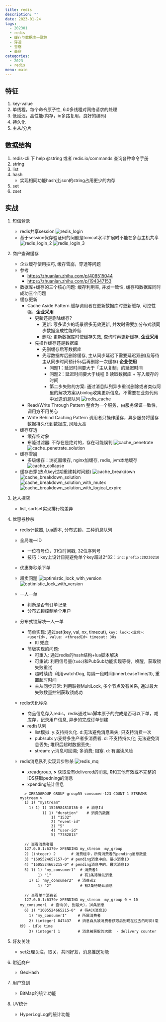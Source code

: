 ```yaml
---
title: redis
description: ""
date: 2023-01-24
tags:
  - 202301
  - redis
  - 缓存与数据库一致性
  - 穿透
  - 雪崩
  - 击穿
categories:
  - 2023
  - redis
menu: main
---
```



## 特征

1. key-value
2. 单线程，每个命令原子性, 6.0多线程对网络请求的处理
3. 低延迟，高性能(内存，io多路复用，良好的编码)
4. 持久化
5. 主从/分片

<!--more-->

## 数据结构

1. redis-cli 下 help @string 或者 redis.io/commands 查询各种命令手册
2. string
3. list
4. hash
   - 实现相同功能hash比json的string占用更少的内存
5. set
6. zset

## 实战

1. 短信登录
   - redis共享session
   ![redis_login](/imgs/redis_login.png)
   - 基于session保存验证码的问题是tomcat水平扩展时不能在多台主机共享
   ![redis_login_2](/imgs/redis_login_2.png)
   ![redis_login_3](/imgs/redis_login_3.png)
2. 商户查询缓存
   - 企业缓存使用技巧, 缓存雪崩，穿透等问题
   - 参考
     - <https://zhuanlan.zhihu.com/p/408515044>
     - <https://zhuanlan.zhihu.com/p/194347153>
   - 数据库+缓存的三个核心问题: 缓存利用率, 并发一致性, 缓存和数据库同时成功三个问题
   - 缓存更新
     - Cache Aside Pattern 缓存调用者在更新数据库时更新缓存, 可控性强，**企业采用**
       - 更新还是删除缓存?
         - 更新: 写多读少的场景很多无效更新, 并发时需要加分布式锁同步数据造成性能降低
         - 删除: 更新数据库时使缓存失效, 查询时再更新缓存, **企业采用**
       - 先操作缓存还是数据库
         - 先删缓存后写数据库
         - 先写数据库后删除缓存, 主从同步延迟下需要延迟双删(及等待主从同步时间预计5s后再删除一次缓存) **企业使用**
           - 问题1：延迟时间要大于「主从复制」的延迟时间
           - 问题2：延迟时间要大于线程 B 读取数据库 + 写入缓存的时间
           - 第二步失败的方案: 通过消息队列异步重试删除或者类似阿里的解决方案从binlog收集更新信息，不需要在业务代码中发送消息队列
         ![redis_cache](/imgs/redis_cache.png)
     - Read/Write Through Pattern 整合为一个服务，由服务保证一致性，调用方不用关心
     - Write Behind Caching Pattern 调用者只操作缓存，异步服务将缓存数据持久化到数据库, 风险太高
   - 缓存穿透
     - 缓存空对象
     - 布隆过滤器: 不存在是绝对的，存在可能误判
   ![cache_penetrate](/imgs/cache_penetrate.png)
   ![cache_penetrate_solution](/imgs/cache_penetrate_solution.png)
   - 缓存雪崩
     - 多级缓存：浏览器缓存, nginx加缓存, redis, jvm本地缓存
   ![cache_collapse](/imgs/cache_collapse.png)
   - 缓存击穿(热点key过期重建耗时问题)
   ![cache_breakdown](/imgs/cache_breakdown.png)
   ![cache_breakdown_solution](/imgs/cache_breakdown_solution.png)
   ![cache_breakdown_solution_with_mutex](/imgs/cache_breakdown_solution_with_mutex.png)
   ![cache_breakdown_solution_with_logical_expire](/imgs/cache_breakdown_solution_with_logical_expire.png)
3. 达人探店
   - list, sortset实现排行榜差异
4. 优惠券秒杀
   - redis计数器, Lua脚本, 分布式锁，三种消息队列
   - 全局唯一ID
     - 一位符号位，31位时间戳, 32位序列号
     - 技巧：key上设计日期避免单个key超过2^32：```inc:prefix:20230210```
   - 优惠券秒杀下单
   - 超卖问题
   ![optimistic_lock_with_version](/imgs/optimistic_lock_with_version.png)
   ![optimistic_lock_with_version](/imgs/optimistic_lock_with_version.png)
   - 一人一单
     - 判断是否有订单记录
     - 分布式锁控制单个用户
   - 分布式锁解决一人一单
     - 简单实现: 通过set(key, val, nx, timeout), ```key: lock:<业务>:<userId>, value: <threadId> timeout: 30s```
       - ttl 兜底
     - 简版实现的问题:
       - 可重入: 通过redis的hash结构+lua脚本解决
       - 可重试: 利用信号量(`todo`)和PubSub功能实现等待，唤醒，获取锁失败重试
       - 超时续约: 利用watchDog, 每隔一段时间(innerLeaseTime/3), 重置超时时间
       - 主从同步异常: 利用联锁MultiLock, 多个节点没有关系, 通过最大失败数量控制获取锁成功
   - redis优化秒杀
     - 商品信息存入redis，redis通过lua脚本原子的完成是否可以下单，减库存，记录用户信息, 异步的完成订单创建
     - redis队列
       - list模拟: y:支持持久化. d:无法避免消息丢失; 只支持消费一次
       - pub/sub: y:支持多生产者多消费者. d: 不支持持久化; 无法避免消息丢失; 堆积后超时数据丢失;
       - stream: y:消息可回溯; 多消费; 阻塞. d: 有漏读风险
   - redis消息队列实现异步秒杀
   ![redis_mq](/imgs/redis_mq.png)
     - xreadgroup, **>** 获取没有delivered的消息, **0**和其他有效或不完整的IDS获取pedning的消息
     - xpending统计信息

      ```redis
        > XREADGROUP GROUP group55 consumer-123 COUNT 1 STREAMS mystream >
        1) 1) "mystream"
          1) 1) 1) 1526984818136-0  # 消息Id
                1) 1) "duration"    # 消费的数据
                    1) "1532"
                    2) "event-id"
                    3) "5"
                    4) "user-id"
                    5) "7782813"

        // 查看消费者组
        127.0.0.1:6379> XPENDING my_stream  my_group
        2) (integer) 2       # 消费组中，所有消费者的pending消息数量
        3) "1605524657157-0" # pending消息中的，最小消息ID
        4) "1605524665215-0" # pending消息中的，最大消息ID
        5) 1) 1) "my_consumer1"  # 消费者1
              1) "1"             # 有1条待确认消息
          1) 1) "my_consumer2"  # 消费者2
              1) "2"             # 有2条待确认消息

        // 查看单个消费者
        127.0.0.1:6379> XPENDING my_stream  my_group 0 + 10 my_consumer1  # 查询(0, 到最大)，10条消息
        6) 1) "1605524665215-0"  # 待ACK消息ID
          1) "my_consumer1"     # 所属消费者
          2) (integer) 847437   # 消息自从被消费者获取后到现在过去的时间(毫秒) - idle time
          3) (integer) 1        # 消息被获取的次数  - delivery counter
      ```

5. 好友关注
   - set处理关注，取关，共同好友，消息推送功能
6. 附近商户
   - GeoHash
7. 用户签到
   - BitMap的统计功能
8. UV统计
   - HyperLogLog的统计功能
